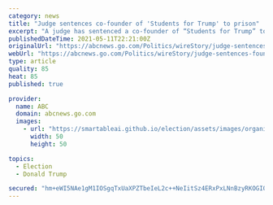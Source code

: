 ```yaml
---
category: news
title: "Judge sentences co-founder of 'Students for Trump' to prison"
excerpt: "A judge has sentenced a co-founder of “Students for Trump” to 13 months in prison after he admitted posing as a lawyer to cheat clients out of thousands of dollars"
publishedDateTime: 2021-05-11T22:21:00Z
originalUrl: "https://abcnews.go.com/Politics/wireStory/judge-sentences-founder-students-trump-prison-77631664"
webUrl: "https://abcnews.go.com/Politics/wireStory/judge-sentences-founder-students-trump-prison-77631664"
type: article
quality: 85
heat: 85
published: true

provider:
  name: ABC
  domain: abcnews.go.com
  images:
    - url: "https://smartableai.github.io/election/assets/images/organizations/abcnews.go.com-50x50.jpg"
      width: 50
      height: 50

topics:
  - Election
  - Donald Trump

secured: "hm+eWI5NAe1gM1IOSgqTxUaXPZTbeIeL2c++NeIitSz4ERxPxLNnBzyRKOGIQE7/BcMkeKLqeaAGklz07u2Z0WI1ZI8tF7n9NeEaw24qqlVGPKmPnrbDsedqcFMRFA/cmHxhxFrq6sKLmhhSeAh7w538wS6krIDD9CpUmlkAEsINCopSVmp5+41qXS+EGKMOzJdvgHobyuZPrbgkwTNBcoSB0WwtOidpReq6YzesCUu+S/Zek7ZeEYcqgWZ5rd3qkFhbAvRn9Du4SobskGkvU9zz5eLCL0sn6zJCRD56EuzmdVi7GrTWTkQ0YxiaR+bEZi0X4LfbsJButQKwOW95QqtxpuMmYvemJb3fsdEG6M4=;WL+s+30tOr8b3nSC/1lXPg=="
---
```


